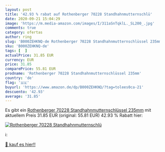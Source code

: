 ```yaml
---
layout: post
title: '42.93 % rabat auf Rothenberger 70228 Standhahnmutternschlü'
date: 2020-09-21 15:04:29
image: 'https://m.media-amazon.com/images/I/311aSnTqklL._SL200_.jpg'
comments: true
category: ofertas
author: ring
slug: 'B000ZEHKNQ-de Rothenberger 70228 Standhahnmutternschlüssel 235mm'
sku: 'B000ZEHKNQ-de'
tags: [  ]
actualPrice: 31.85 EUR
currency: EUR
price: 31.85
comparePrice: 55.81 EUR
prodname: 'Rothenberger 70228 Standhahnmutternschlüssel 235mm'
country: 'de'
flag: '🇩🇪'
buyurl: 'https://www.amazon.de/dp/B000ZEHKNQ/?tag=tolees0ca-21'
descuento: '42.93'
average: '31.85'
---
```


Es gibt ein [Rothenberger 70228 Standhahnmutternschlüssel 235mm](https://www.amazon.de/dp/B000ZEHKNQ/?tag=tolees0ca-21) mit aktuellem Preis 31.85 EUR (original: 55.81 EUR) 42.93 % Rabatt hier:

[![Rothenberger 70228 Standhahnmutternschlü](https://m.media-amazon.com/images/I/311aSnTqklL._SL200_.jpg)](https://www.amazon.de/dp/B000ZEHKNQ/?tag=tolees0ca-21)

ℹ️:


[🛒 kauf es hier!!](https://www.amazon.de/dp/B000ZEHKNQ/?tag=tolees0ca-21)
